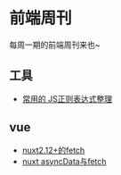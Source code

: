 # 前端周刊
每周一期的前端周刊来也~

## 工具

* [常用的 JS正则表达式整理](https://juejin.im/post/6844904021325512717)

## vue

* [nuxt2.12+的fetch](https://nuxtjs.org/blog/understanding-how-fetch-works-in-nuxt-2-12)
* [nuxt asyncData与fetch](https://nuxtjs.org/docs/2.x/features/data-fetching)
